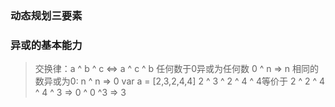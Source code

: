 ### 动态规划三要素

### 异或的基本能力
> 交换律：a ^ b ^ c <=> a ^ c ^ b
> 任何数于0异或为任何数 0 ^ n => n
> 相同的数异或为0: n ^ n => 0
> var a = [2,3,2,4,4]
> 2 ^ 3 ^ 2 ^ 4 ^ 4等价于 2 ^ 2 ^ 4 ^ 4 ^ 3 => 0 ^ 0 ^3 => 3

